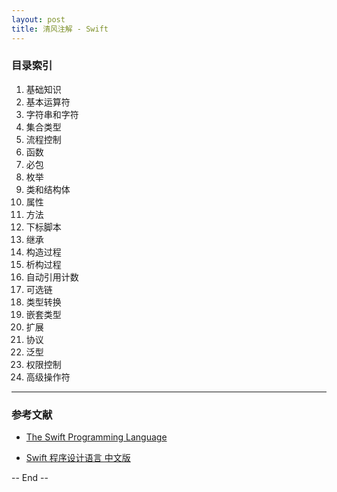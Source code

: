```yaml
---
layout: post
title: 清风注解 - Swift
---
```



### 目录索引

1. 基础知识
2. 基本运算符
3. 字符串和字符
4. 集合类型
5. 流程控制
6. 函数
7. 必包
8. 枚举
9. 类和结构体
10. 属性
11. 方法
12. 下标脚本
13. 继承
14. 构造过程
15. 析构过程
16. 自动引用计数
17. 可选链
18. 类型转换
19. 嵌套类型
20. 扩展
21. 协议
22. 泛型
23. 权限控制
24. 高级操作符

---
### 参考文献

* [The Swift Programming Language](https://developer.apple.com/library/ios/documentation/Swift/Conceptual/Swift_Programming_Language/)

* [Swift 程序设计语言 中文版](http://numbbbbb.gitbooks.io/-the-swift-programming-language-/content/)

-- End --
